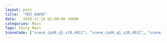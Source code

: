 ```yaml
---
layout: post
title:  "메인_040장"
date:   2020-12-14 02:00:00 +0000
categories: Main
Tags: Story Main
SceneCode: ["scene_cp40_q1_s10,4011", "scene_cp40_q1_s20,4012", "scene_cp40_q2_s10,4021", "scene_cp40_q2_s20,4022", "scene_cp40_q3_s10,4031", "scene_cp40_q3_s20,4032", "scene_cp40_q3_s30,4033", "scene_cp40_q4_s10,4041", "scene_cp40_q4_s20,4042", "scene_cp40_q4_s30,4043"]
---
```

